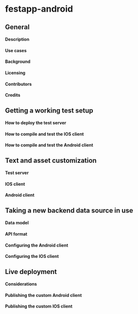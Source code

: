 festapp-android
===============

## General

#### Description

#### Use cases

#### Background

#### Licensing

#### Contributors

#### Credits

## Getting a working test setup

#### How to deploy the test server

#### How to compile and test the IOS client

#### How to compile and test the Android client

## Text and asset customization

#### Test server

#### IOS client

#### Android client

## Taking a new backend data source in use

#### Data model

#### API format

#### Configuring the Android client

#### Configuring the IOS client

## Live deployment

#### Considerations

#### Publishing the custom Android client

#### Publishing the custom IOS client
